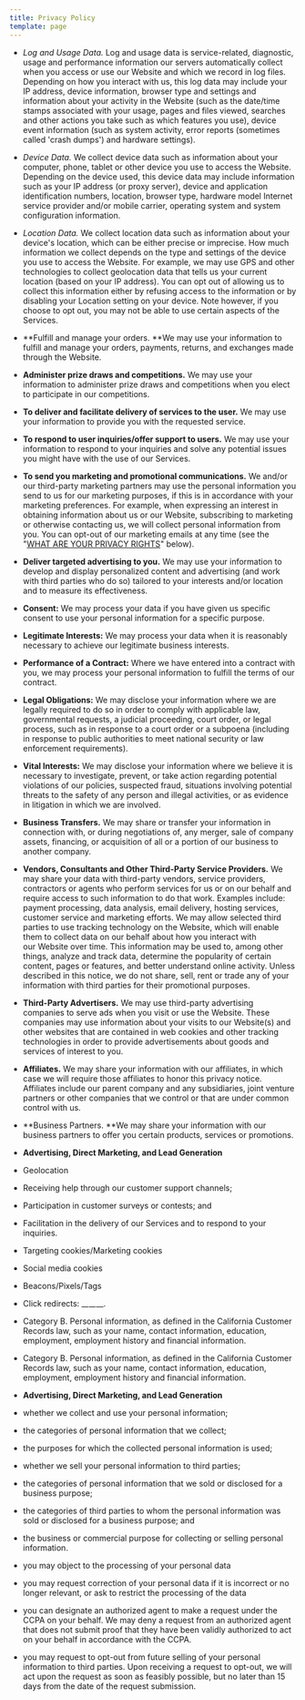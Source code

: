 ```yaml
---
title: Privacy Policy
template: page
---
```

*   *Log and Usage Data.* Log and usage data is service-related, diagnostic, usage and performance information our servers automatically collect when you access or use our Website and which we record in log files. Depending on how you interact with us, this log data may include your IP address, device information, browser type and settings and information about your activity in the Website (such as the date/time stamps associated with your usage, pages and files viewed, searches and other actions you take such as which features you use), device event information (such as system activity, error reports (sometimes called 'crash dumps') and hardware settings).

<!---->

*   *Device Data.* We collect device data such as information about your computer, phone, tablet or other device you use to access the Website. Depending on the device used, this device data may include information such as your IP address (or proxy server), device and application identification numbers, location, browser type, hardware model Internet service provider and/or mobile carrier, operating system and system configuration information.

<!---->

*   *Location Data.* We collect location data such as information about your device's location, which can be either precise or imprecise. How much information we collect depends on the type and settings of the device you use to access the Website. For example, we may use GPS and other technologies to collect geolocation data that tells us your current location (based on your IP address). You can opt out of allowing us to collect this information either by refusing access to the information or by disabling your Location setting on your device. Note however, if you choose to opt out, you may not be able to use certain aspects of the Services.



*   **Fulfill and manage your orders. **We may use your information to fulfill and manage your orders, payments, returns, and exchanges made through the Website.



*   **Administer prize draws and competitions.** We may use your information to administer prize draws and competitions when you elect to participate in our competitions.



*   **To deliver and facilitate delivery of services to the user.** We may use your information to provide you with the requested service.



*   **To respond to user inquiries/offer support to users.** We may use your information to respond to your inquiries and solve any potential issues you might have with the use of our Services.

<!---->

*   **To send you marketing and promotional communications.** We and/or our third-party marketing partners may use the personal information you send to us for our marketing purposes, if this is in accordance with your marketing preferences. For example, when expressing an interest in obtaining information about us or our Website, subscribing to marketing or otherwise contacting us, we will collect personal information from you. You can opt-out of our marketing emails at any time (see the "[WHAT ARE YOUR PRIVACY RIGHTS](#privacyrights)" below).

<!---->

*   **Deliver targeted advertising to you.** We may use your information to develop and display personalized content and advertising (and work with third parties who do so) tailored to your interests and/or location and to measure its effectiveness.

<!---->

*   **Consent:** We may process your data if you have given us specific consent to use your personal information for a specific purpose.

<!---->

*   **Legitimate Interests:** We may process your data when it is reasonably necessary to achieve our legitimate business interests.

<!---->

*   **Performance of a Contract:** Where we have entered into a contract with you, we may process your personal information to fulfill the terms of our contract.

<!---->

*   **Legal Obligations:** We may disclose your information where we are legally required to do so in order to comply with applicable law, governmental requests, a judicial proceeding, court order, or legal process, such as in response to a court order or a subpoena (including in response to public authorities to meet national security or law enforcement requirements).

<!---->

*   **Vital Interests:** We may disclose your information where we believe it is necessary to investigate, prevent, or take action regarding potential violations of our policies, suspected fraud, situations involving potential threats to the safety of any person and illegal activities, or as evidence in litigation in which we are involved.

<!---->

*   **Business Transfers.** We may share or transfer your information in connection with, or during negotiations of, any merger, sale of company assets, financing, or acquisition of all or a portion of our business to another company.

<!---->

*   **Vendors, Consultants and Other Third-Party Service Providers.** We may share your data with third-party vendors, service providers, contractors or agents who perform services for us or on our behalf and require access to such information to do that work. Examples include: payment processing, data analysis, email delivery, hosting services, customer service and marketing efforts. We may allow selected third parties to use tracking technology on the Website, which will enable them to collect data on our behalf about how you interact with our Website over time. This information may be used to, among other things, analyze and track data, determine the popularity of certain content, pages or features, and better understand online activity. Unless described in this notice, we do not share, sell, rent or trade any of your information with third parties for their promotional purposes.

<!---->

*   **Third-Party Advertisers.** We may use third-party advertising companies to serve ads when you visit or use the Website. These companies may use information about your visits to our Website(s) and other websites that are contained in web cookies and other tracking technologies in order to provide advertisements about goods and services of interest to you.

<!---->

*   **Affiliates.** We may share your information with our affiliates, in which case we will require those affiliates to honor this privacy notice. Affiliates include our parent company and any subsidiaries, joint venture partners or other companies that we control or that are under common control with us.

<!---->

*   **Business Partners. **We may share your information with our business partners to offer you certain products, services or promotions.

<!---->

*   **Advertising, Direct Marketing, and Lead Generation**

<!---->

*   Geolocation

<!---->

*   Receiving help through our customer support channels;

<!---->

*   Participation in customer surveys or contests; and

<!---->

*   Facilitation in the delivery of our Services and to respond to your inquiries.

<!---->

*   Targeting cookies/Marketing cookies

<!---->

*   Social media cookies

<!---->

*   Beacons/Pixels/Tags

<!---->

*   Click redirects: \__\__\__\__\__.





*   Category B. Personal information, as defined in the California Customer Records law, such as your name, contact information, education, employment, employment history and financial information.





























*   Category B. Personal information, as defined in the California Customer Records law, such as your name, contact information, education, employment, employment history and financial information.



















*   **Advertising, Direct Marketing, and Lead Generation**

<!---->

*   whether we collect and use your personal information;

<!---->

*   the categories of personal information that we collect;

<!---->

*   the purposes for which the collected personal information is used;

<!---->

*   whether we sell your personal information to third parties;

<!---->

*   the categories of personal information that we sold or disclosed for a business purpose;

<!---->

*   the categories of third parties to whom the personal information was sold or disclosed for a business purpose; and

<!---->

*   the business or commercial purpose for collecting or selling personal information.

<!---->

*   you may object to the processing of your personal data

<!---->

*   you may request correction of your personal data if it is incorrect or no longer relevant, or ask to restrict the processing of the data

<!---->

*   you can designate an authorized agent to make a request under the CCPA on your behalf. We may deny a request from an authorized agent that does not submit proof that they have been validly authorized to act on your behalf in accordance with the CCPA.

<!---->

*   you may request to opt-out from future selling of your personal information to third parties. Upon receiving a request to opt-out, we will act upon the request as soon as feasibly possible, but no later than 15 days from the date of the request submission.
